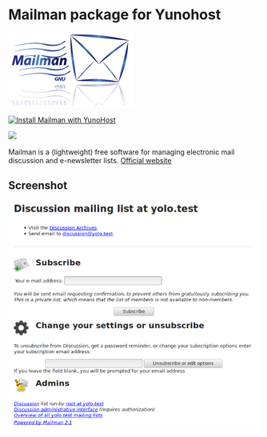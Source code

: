 Mailman package for Yunohost
============================

![](./doc/mailman-logo.jpg)

[![Install Mailman with YunoHost](https://install-app.yunohost.org/install-with-yunohost.png)](https://install-app.yunohost.org/?app=mailman)

![](https://dash.yunohost.org/integration/mailman.svg)

Mailman is a (lightweight) free software for managing electronic mail discussion and e-newsletter lists. [Official website](http://www.list.org/)

Screenshot
----------

![](./doc/screenshot.png)
